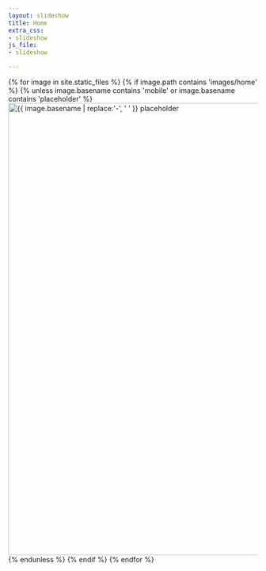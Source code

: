 ```yaml
---
layout: slideshow
title: Home
extra_css:
- slideshow
js_file:
- slideshow

---
```



<div class="slideshow-container">
		{% for image in site.static_files %}
			{% if image.path contains 'images/home' %}
				{% unless image.basename contains 'mobile' or image.basename contains 'placeholder' %}
				<span class="mySlides fade">
					<picture>
					<source media="(min-width: 1001px)" srcset="{{ site.base_url }}{{ image.path }}" alt="{{ image.basename | replace:'-', ' ' }}" class="slideshow-content" width="1920" height="911">
					<source media="(max-width: 1000px)" srcset="{{ site.base_url }}{{ image.path | remove:'.jpg' }}-mobile.jpg" alt="{{ image.basename | replace:'-', ' ' }} mobile" class="slideshow-content">
					<img src="{{ site.base_url }}{{ image.path | remove:'.jpg' }}-placeholder.jpg" alt="{{ image.basename | replace:'-', ' ' }} placeholder" class="slideshow-content" width="1920" height="911" />
					</picture>
				</span>
				{% endunless %}
			{% endif %}
		{% endfor %}
</div>